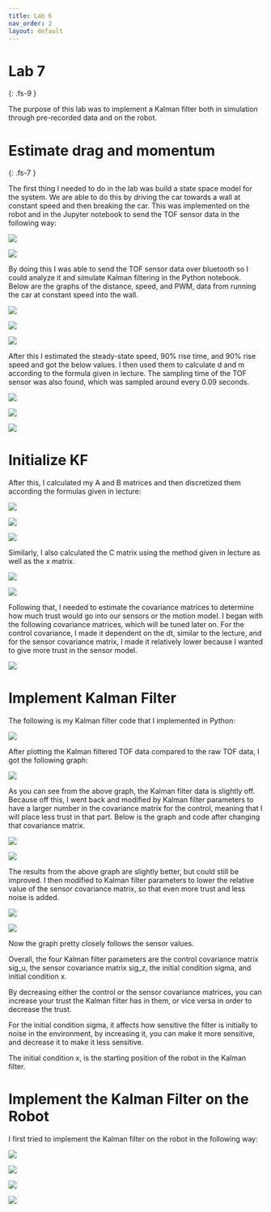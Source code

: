 ```yaml
---
title: Lab 6
nav_order: 2
layout: default
---
```


# Lab 7
{: .fs-9 }

The purpose of this lab was to implement a Kalman filter both in simulation through pre-recorded data and on the robot.

# Estimate drag and momentum
{: .fs-7 }

The first thing I needed to do in the lab was build a state space model for the system. We are able to do this by driving the car towards a wall at constant speed and then breaking the car. This was implemented on the robot and in the Jupyter notebook to send the TOF sensor data in the following way:

![](lab7pics/sys.png)

![](lab7pics/sys_blue.png)

By doing this I was able to send the TOF sensor data over bluetooth so I could analyze it and simulate Kalman filtering in the Python notebook. Below are the graphs of the distance, speed, and PWM, data from running the car at constant speed into the wall.

![](lab7pics/dist.png)

![](lab7pics/speed.png)

![](lab7pics/pwm.png)

After this I estimated the steady-state speed, 90% rise time, and 90% rise speed and got the below values. I then used them to calculate d and m according to the formula given in lecture. The sampling time of the TOF sensor was also found, which was sampled around every 0.09 seconds.

![](lab7pics/d.png)

![](lab7pics/m.png)

![](lab7pics/ss.png)

# Initialize KF

After this, I calculated my A and B matrices and then discretized them according the formulas given in lecture:

![](lab7pics/abd.png)

![](lab7pics/AB.png)

![](lab7pics/d.png)

Similarly, I also calculated the C matrix using the method given in lecture as well as the x matrix.

![](lab7pics/c.png)

![](lab7pics/cx.png)

Following that, I needed to estimate the covariance matrices to determine how much trust would go into our sensors or the motion model. I began with the following covariance matrices, which will be tuned later on. For the control covariance, I made it dependent on the dt, similar to the lecture, and for the sensor covariance matrix, I made it relatively lower because I wanted to give more trust in the sensor model.

![](lab7pics/1.png)

# Implement Kalman Filter

The following is my Kalman filter code that I implemented in Python:

![](lab7pics/kalman.png)

After plotting the Kalman filtered TOF data compared to the raw TOF data, I got the following graph:

![](lab7pics/1g.png)

As you can see from the above graph, the Kalman filter data is slightly off. Because off this, I went back and modified by Kalman filter parameters to have a larger number in the covariance matrix for the control, meaning that I will place less trust in that part. Below is the graph and code after changing that covariance matrix.

![](lab7pics/2.png)

![](lab7pics/2g.png)

The results from the above graph are slightly better, but could still be improved. I then modified to Kalman filter parameters to lower the relative value of the sensor covariance matrix, so that even more trust and less noise is added.

![](lab7pics/3.png)

![](lab7pics/3g.png)

Now the graph pretty closely follows the sensor values. 

Overall, the four Kalman filter parameters are the control covariance matrix sig_u, the sensor covariance matrix sig_z, the initial condition sigma, and initial condition x.

By decreasing either the control or the sensor covariance matrices, you can increase your trust the Kalman filter has in them, or vice versa in order to decrease the trust.

For the initial condition sigma, it affects how sensitive the filter is initially to noise in the environment, by increasing it, you can make it more sensitive, and decrease it to make it less sensitive.

The initial condition x, is the starting position of the robot in the Kalman filter.

# Implement the Kalman Filter on the Robot

I first tried to implement the Kalman filter on the robot in the following way:

![](lab7pics/kal.png)

![](lab7pics/KF.png)

![](lab7pics/KFp.png)

![](lab7pics/KFc.png)




